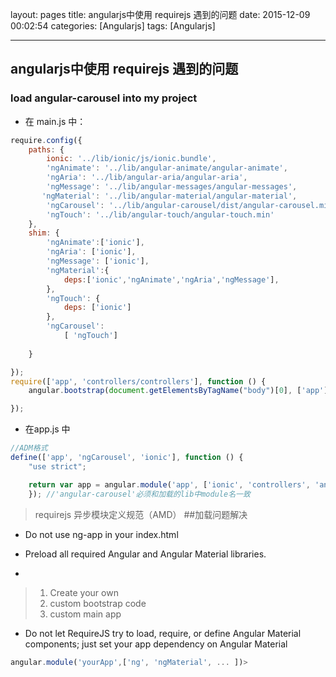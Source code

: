 
layout: pages
title: angularjs中使用 requirejs 遇到的问题
date: 2015-12-09 00:02:54
categories: [Angularjs]
tags: [Angularjs]

---

## angularjs中使用 requirejs 遇到的问题

### load angular-carousel into my project

- 在 main.js 中：
```javascript
require.config({
    paths: {
        ionic: '../lib/ionic/js/ionic.bundle',
        'ngAnimate': '../lib/angular-animate/angular-animate',
        'ngAria': '../lib/angular-aria/angular-aria',
        'ngMessage': '../lib/angular-messages/angular-messages',
       'ngMaterial': '../lib/angular-material/angular-material',
        'ngCarousel': '../lib/angular-carousel/dist/angular-carousel.min',
        'ngTouch': '../lib/angular-touch/angular-touch.min'
    },
    shim: {
        'ngAnimate':['ionic'],
        'ngAria': ['ionic'],
        'ngMessage': ['ionic'],
        'ngMaterial':{
            deps:['ionic','ngAnimate','ngAria','ngMessage'],
        },
        'ngTouch': {
            deps: ['ionic']
        },
        'ngCarousel':
            [ 'ngTouch']
        
    }

});
require(['app', 'controllers/controllers'], function () {
    angular.bootstrap(document.getElementsByTagName("body")[0], ['app']);//依赖包加载往后手动更新

});
```

- 在app.js 中

```javascript
//ADM格式
define(['app', 'ngCarousel', 'ionic'], function () {
    "use strict";

    return var app = angular.module('app', ['ionic', 'controllers', 'angular-carousel'])
    }); //'angular-carousel'必须和加载的lib中module名一致

```
>requirejs 异步模块定义规范（AMD）
##加载问题解决

* Do not use ng-app in your index.html</p></li>
* Preload all required Angular and Angular Material libraries.

* 
 > 1. Create your own 
 > 2. custom bootstrap code
 > 3. custom main app

 * Do not let RequireJS try to load, require, or define Angular Material components; just set your app dependency on Angular Material  
 
```javascript
angular.module('yourApp',['ng', 'ngMaterial', ... ])>
```
 
